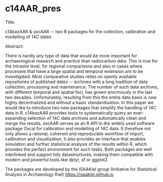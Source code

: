 # c14AAR_pres

Title:

c14bazAAR & oxcAAR -- two R packages for the collection, calibration and modelling of 14C dates

Abstract:

There is hardly any type of data that would be more important for archaeological research and practice than radiocarbon data. This is true for the Intrasite level, for regional comparisons and also in cases where processes that have a large spatial and temporal extension are to be investigated. Most comparative studies relies on openly available repositories of published dates -- archives with a long tradition of data collection, processing and maintenance. The number of such data archives, with different temporal and spatial foci, has grown enormously in the last two decades. Unfortunately, resulting from this the entire data basis is now highly decentralized and without a basic standardisation.
In this paper we would like to introduce two new packages that simplify the handling of 14C data in R. c14bazAAR provides tools to systematically query an ever-expanding selection of 14C data archives and automatically clean and merge the results. oxcAAR serves as an R API to the widely used software package Oxcal for calibration and modelling of 14C data. It therefore not only allows a rational, coherent and reproducible workflow of import, calibration and visualization, it also provides an interface that enables simulation and further statistical analysis of the results within R, which provides the perfect environment for such tasks. Both packages are well interlinked and support tidy datastructures, making them compatible with modern and powerful tools like dplyr, sf or ggplot2.

The packages are developed by the ISAAKiel group (Initiative for Statistical Analysis in Archaeology Kiel) https://isaakiel.github.io
